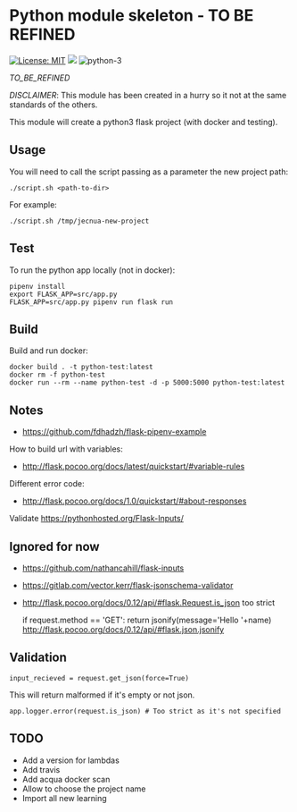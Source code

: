 # Python module skeleton - TO BE REFINED

[![License: MIT](https://img.shields.io/badge/license-MIT-yellow.svg)](https://opensource.org/licenses/MIT)
![](https://img.shields.io/maintenance/yes/2019.svg)
![python-3](https://img.shields.io/badge/python-3-green.svg)

_TO_BE_REFINED_

_DISCLAIMER_: This module has been created in a hurry so it not at the same
standards of the others.

This module will create a python3 flask project (with docker and testing).

## Usage

You will need to call the script passing as a parameter the new project path:

    ./script.sh <path-to-dir>

For example:

    ./script.sh /tmp/jecnua-new-project

## Test

To run the python app locally (not in docker):

    pipenv install
    export FLASK_APP=src/app.py
    FLASK_APP=src/app.py pipenv run flask run

## Build

Build and run docker:

    docker build . -t python-test:latest
    docker rm -f python-test
    docker run --rm --name python-test -d -p 5000:5000 python-test:latest

## Notes

-   <https://github.com/fdhadzh/flask-pipenv-example>

How to build url with variables:

-   <http://flask.pocoo.org/docs/latest/quickstart/#variable-rules>

Different error code:

-   <http://flask.pocoo.org/docs/1.0/quickstart/#about-responses>

Validate <https://pythonhosted.org/Flask-Inputs/>

## Ignored for now

-   <https://github.com/nathancahill/flask-inputs>
-   <https://gitlab.com/vector.kerr/flask-jsonschema-validator>
-   <http://flask.pocoo.org/docs/0.12/api/#flask.Request.is_json> too strict

      if request.method == 'GET':
          return jsonify(message='Hello '+name)
          <http://flask.pocoo.org/docs/0.12/api/#flask.json.jsonify>

## Validation

    input_recieved = request.get_json(force=True)

This will return malformed if it's empty or not json.

    app.logger.error(request.is_json) # Too strict as it's not specified

## TODO

-   Add a version for lambdas
-   Add travis
-   Add acqua docker scan
-   Allow to choose the project name
-   Import all new learning
